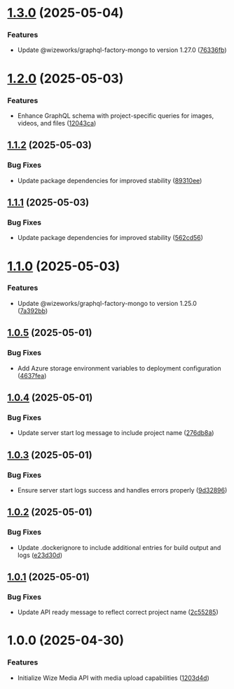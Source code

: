 # [1.3.0](https://github.com/wize-works/wize-media/compare/v1.2.0...v1.3.0) (2025-05-04)


### Features

* Update @wizeworks/graphql-factory-mongo to version 1.27.0 ([76336fb](https://github.com/wize-works/wize-media/commit/76336fba04ddc724216457a06156b3b4b3001715))

# [1.2.0](https://github.com/wize-works/wize-media/compare/v1.1.2...v1.2.0) (2025-05-03)


### Features

* Enhance GraphQL schema with project-specific queries for images, videos, and files ([12043ca](https://github.com/wize-works/wize-media/commit/12043ca654df7a5e03abaf67ca8ece7b34e5b0ca))

## [1.1.2](https://github.com/wize-works/wize-media/compare/v1.1.1...v1.1.2) (2025-05-03)


### Bug Fixes

* Update package dependencies for improved stability ([89310ee](https://github.com/wize-works/wize-media/commit/89310ee26d8c9c7a283403b8cb215a8e7d4c7d82))

## [1.1.1](https://github.com/wize-works/wize-media/compare/v1.1.0...v1.1.1) (2025-05-03)


### Bug Fixes

* Update package dependencies for improved stability ([562cd56](https://github.com/wize-works/wize-media/commit/562cd569f5cc9f34f937669e030a6aa8e56b1469))

# [1.1.0](https://github.com/wize-works/wize-media/compare/v1.0.5...v1.1.0) (2025-05-03)


### Features

* Update @wizeworks/graphql-factory-mongo to version 1.25.0 ([7a392bb](https://github.com/wize-works/wize-media/commit/7a392bbf2e7fc1cd00a075f1a534c50da569c35e))

## [1.0.5](https://github.com/wize-works/wize-media/compare/v1.0.4...v1.0.5) (2025-05-01)


### Bug Fixes

* Add Azure storage environment variables to deployment configuration ([4637fea](https://github.com/wize-works/wize-media/commit/4637feabbff85379064b10bd56c01d599bc26990))

## [1.0.4](https://github.com/wize-works/wize-media/compare/v1.0.3...v1.0.4) (2025-05-01)


### Bug Fixes

* Update server start log message to include project name ([276db8a](https://github.com/wize-works/wize-media/commit/276db8a19c321993433bf0f37da11aafff530e94))

## [1.0.3](https://github.com/wize-works/wize-media/compare/v1.0.2...v1.0.3) (2025-05-01)


### Bug Fixes

* Ensure server start logs success and handles errors properly ([9d32896](https://github.com/wize-works/wize-media/commit/9d328965c7e2e772a5edd54becc781206efd7b9e))

## [1.0.2](https://github.com/wize-works/wize-media/compare/v1.0.1...v1.0.2) (2025-05-01)


### Bug Fixes

* Update .dockerignore to include additional entries for build output and logs ([e23d30d](https://github.com/wize-works/wize-media/commit/e23d30dfb8ea6587083ff68b0d3f2d9f6fdd415a))

## [1.0.1](https://github.com/wize-works/wize-media/compare/v1.0.0...v1.0.1) (2025-05-01)


### Bug Fixes

* Update API ready message to reflect correct project name ([2c55285](https://github.com/wize-works/wize-media/commit/2c55285b420d8a42886a503234353c00dccf4a5b))

# 1.0.0 (2025-04-30)


### Features

* Initialize Wize Media API with media upload capabilities ([1203d4d](https://github.com/wize-works/wize-media/commit/1203d4df436686eaa5a8fcd43438d7d8cb633e9f))
